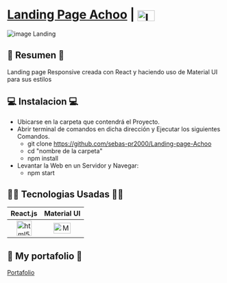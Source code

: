 # [Landing Page Achoo](https://landing-page-react-eta.vercel.app/) | [<img align="center" src="https://raw.githubusercontent.com/rahuldkjain/github-profile-readme-generator/master/src/images/icons/Social/linked-in-alt.svg" alt="Logo Linkedin" height="25" width="40" />](https://linkedin.com/in/https://www.linkedin.com/in/sebastian-prado-escobar-3451b0221/)

![image Landing](https://i.postimg.cc/02X14FgD/React-App-Google-Chrome-21-12-2022-11-27-39-a-m.png)

## 📜 Resumen 📜

Landing page Responsive creada con React y haciendo uso de Material UI para sus estilos

## 💻 Instalacion 💻

-  Ubicarse en la carpeta que contendrá el Proyecto.
-  Abrir terminal de comandos en dicha dirección y Ejecutar los siguientes Comandos.
   -  git clone https://github.com/sebas-pr2000/Landing-page-Achoo
   -  cd "nombre de la carpeta"
   -  npm install
-  Levantar la Web en un Servidor y Navegar:
   -  npm start

## 👨‍💻 Tecnologias Usadas 👨‍💻

<table>
   <thead>
      <tr>
         <th>React.js</th>
         <th>Material UI</th>
      </tr>
   </thead>
   <tbody>
      <tr>
         <td align="center">
            <img
               src="https://upload.wikimedia.org/wikipedia/commons/thumb/4/47/React.svg/1200px-React.svg.png"
               alt="html5"
               width="35"
            />
         </td>
         <td align="center">
            <img
               src="https://cdn.worldvectorlogo.com/logos/material-ui-1.svg"
               alt="Material UI"
               width="40"
               height="25"
            />
         </td>
      </tr>
   </tbody>
</table>

## 💼 My portafolio 💼

[Portafolio](https://sebastian-portafolio-dev.vercel.app/)

